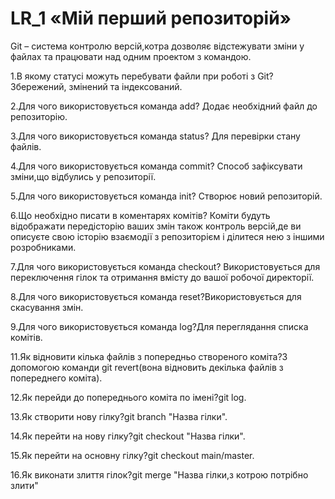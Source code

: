 # LR_1  «Мій перший репозиторій»

Git – система контролю версій,котра дозволяє відстежувати зміни у файлах та працювати над одним проектом з командою.


1.В якому статусі можуть перебувати файли при роботі з Git? Збережений, змінений та індексований.

2.Для чого використовується команда add? Додає необхідний файл до репозиторію.

3.Для чого використовується команда status? Для перевірки стану файлів.

4.Для чого використовується команда commit? Способ зафіксувати зміни,що відбулись у репозиторії.

5.Для чого використовується команда init? Створює новий репозиторій.

6.Що необхідно писати в коментарях комітів? Коміти будуть відображати передісторію ваших змін також контроль версій,де ви описуєте свою історію взаємодії з репозиторієм і ділитеся нею з іншими розробниками.

7.Для чого використовується команда checkout? Використовується для переключення гілок та отримання вмісту до вашої робочої директорії.

8.Для чого використовується команда reset?Використовується для скасування змін.

9.Для чого використовується команда log?Для переглядання списка комітів.

11.Як відновити кілька файлів з попередньо створеного коміта?З допомогою команди git revert(вона відновить декілька файлів з попереднего коміта). 

12.Як перейди до попереднього коміта по імені?git log.

13.Як створити нову гілку?git branch "Назва гілки". 

14.Як перейти на нову гілку?git checkout "Назва гілки". 

15.Як перейти на основну гілку?git checkout main/master. 

16.Як виконати злиття гілок?git merge "Назва гілки,з котрою потрібно злити"
